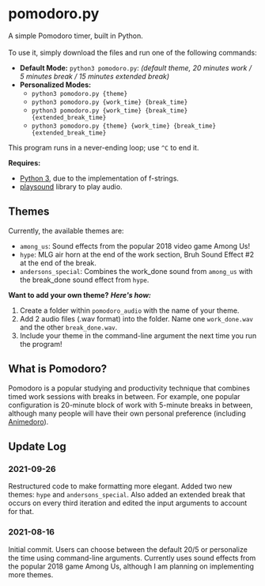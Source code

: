 # pomodoro.py

A simple Pomodoro timer, built in Python. <br>
<br>
To use it, simply download the files and run one of the following commands:
- **Default Mode:** ```python3 pomodoro.py```: *(default theme, 20 minutes work / 5 minutes break / 15 minutes extended break)*
- **Personalized Modes:** 
  -  ```python3 pomodoro.py {theme}```
  -  ```python3 pomodoro.py {work_time} {break_time}```
  -  ```python3 pomodoro.py {work_time} {break_time} {extended_break_time}```
  -  ```python3 pomodoro.py {theme} {work_time} {break_time} {extended_break_time}```

This program runs in a never-ending loop; use `^C` to end it. <br>

**Requires:** 
- [Python 3](https://www.python.org/), due to the implementation of f-strings.
- [playsound](https://pypi.org/project/playsound/) library to play audio.

## Themes
Currently, the available themes are:
- `among_us`: Sound effects from the popular 2018 video game Among Us!
- `hype`: MLG air horn at the end of the work section, Bruh Sound Effect #2 at the end of the break.
- `andersons_special`: Combines the work_done sound from `among_us` with the break_done sound effect from `hype`.

**Want to add your own theme?** ***Here's how:***
1. Create a folder within `pomodoro_audio` with the name of your theme.
2. Add 2 audio files (.wav format) into the folder. Name one `work_done.wav` and the other `break_done.wav`.
3. Include your theme in the command-line argument the next time you run the program!

## What is Pomodoro?
Pomodoro is a popular studying and productivity technique that combines timed work sessions with breaks in between. For example, one popular configuration is 20-minute block of work with 5-minute breaks in between, although many people will have their own personal preference (including [Animedoro](https://youtu.be/bUjGZJIgse0)).

## Update Log

### 2021-09-26
Restructured code to make formatting more elegant. Added two new themes: `hype` and `andersons_special`. Also added an extended break that occurs on every third iteration and edited the input arguments to account for that.

### 2021-08-16
Initial commit. Users can choose between the default 20/5 or personalize the time using command-line arguments. Currently uses sound effects from the popular 2018 game Among Us, although I am planning on implementing more themes.
